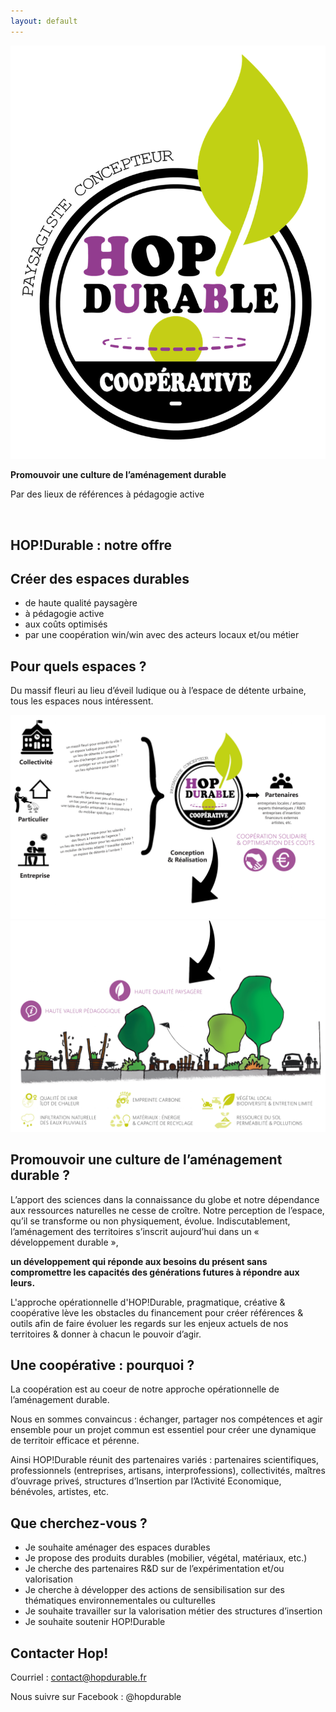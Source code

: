 ```yaml
---
layout: default
---
```


<section class="center">
  <img src="assets/images/logo-hop-durable.png" alt="Logo de Hop durable">
  <p><strong>Promouvoir une culture de l’aménagement durable</strong></p>
  <p>Par des lieux de références à pédagogie active</p>
  <br>
  <!-- <a href="" class="button">Télécharger la présentation (PDF)</a> -->
</section>


<section markdown="1">

# HOP!Durable : notre offre

## Créer des espaces durables

  - de haute qualité paysagère
  - à pédagogie active
  - aux coûts optimisés
  - par une coopération win/win avec des acteurs locaux et/ou métier

## Pour quels espaces ?

Du massif fleuri au lieu d’éveil ludique ou à l’espace de détente urbaine, tous les espaces nous intéressent.

</section>

<section class="section-schema">
  <img src="assets/images/schema-processus-hopdurable-environnement.png" alt="Schéma processus Hop!durable">
</section>

<section class="section-schema">
  <img src="assets/images/schema-espace-amenage.png" alt="Schéma aménagement">
</section>

<section markdown="1">

# Promouvoir une culture de l’aménagement durable ?

L’apport des sciences dans la connaissance du globe et notre dépendance aux ressources naturelles ne cesse de croître. Notre perception de l’espace, qu’il se transforme ou non physiquement, évolue. Indiscutablement, l’aménagement des territoires s’inscrit aujourd’hui dans un « développement durable »,<p style="font-weight:bold">
 un développement qui réponde aux besoins du présent sans compromettre les capacités des générations futures à répondre aux leurs.
 </p>

L'approche opérationnelle d'HOP!Durable, pragmatique, créative & coopérative lève les obstacles du financement pour créer références & outils afin de faire évoluer les regards sur les enjeux actuels de nos territoires & donner à chacun le pouvoir d’agir.
</section>

<section markdown="1">

# Une coopérative : pourquoi ?

La coopération est au coeur de notre approche opérationnelle de l’aménagement durable.

Nous en sommes convaincus : échanger, partager nos compétences et agir ensemble pour un projet commun est essentiel pour créer une dynamique de territoir efficace et pérenne.

Ainsi HOP!Durable réunit des partenaires variés : partenaires scientifiques, professionnels (entreprises, artisans, interprofessions), collectivités, maîtres d’ouvrage priveś, structures d’Insertion par l’Activité Economique, bénévoles, artistes, etc.
</section>
  
<section markdown="1">

# Que cherchez-vous ?

  - Je souhaite aménager des espaces durables
  - Je propose des produits durables (mobilier, végétal, matériaux, etc.)
  - Je cherche des partenaires R&D sur de l’expérimentation et/ou valorisation
  - Je cherche à développer des actions de sensibilisation sur des thématiques environnementales ou culturelles
  - Je souhaite travailler sur la valorisation métier des structures d’insertion
  - Je souhaite soutenir HOP!Durable
  </section>

<section markdown="1">

# Contacter Hop!
Courriel : contact@hopdurable.fr

Nous suivre sur Facebook : @hopdurable

</section>


